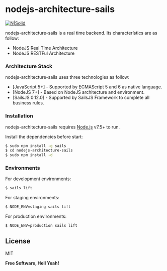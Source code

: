 # nodejs-architecture-sails

[![N|Solid](http://sailsjs.com/images/get_started_node@2x.png)](http://sailsjs.com)

nodejs-architecture-sails is a real time backend. Its characterístics are as follow:

  - NodeJS Real Time Architecture
  - NodeJS RESTFul Architecture

### Architecture Stack

nodejs-architecture-sails uses three technologies as follow:

* [JavaScript 5+] - Supported by ECMAScript 5 and 6 as native language.
* [NodeJS 7+] - Based on NodeJS architecture and environment.
* [SailsJS 0.12.0] - Supported by SailsJS Framework to complete all business rules.

### Installation

nodejs-architecture-sails requires [Node.js](https://nodejs.org/) v7.5+ to run.

Install the dependencies before start:

```sh
$ sudo npm install -g sails
$ cd nodejs-architecture-sails
$ sudo npm install -d
```

### Environments

For development environments:

```sh
$ sails lift
```

For staging environments:

```sh
$ NODE_ENV=staging sails lift
```

For production environments:

```sh
$ NODE_ENV=production sails lift
```

License
----

MIT


**Free Software, Hell Yeah!**
